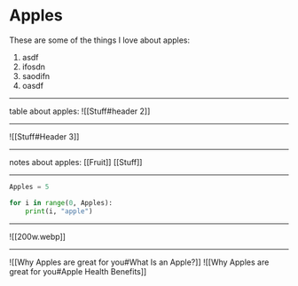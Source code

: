 
# Apples

These are some of the things I love about apples:
1. asdf
2. ifosdn
3. saodifn
4. oasdf

---

table about apples:
![[Stuff#header 2]]

---

![[Stuff#Header 3]]

---

notes about apples:
[[Fruit]]
[[Stuff]]

---

```Python
Apples = 5

for i in range(0, Apples):
	print(i, "apple")
```

---

![[200w.webp]]

---

![[Why Apples are great for you#What Is an Apple?]]
![[Why Apples are great for you#Apple Health Benefits]]
